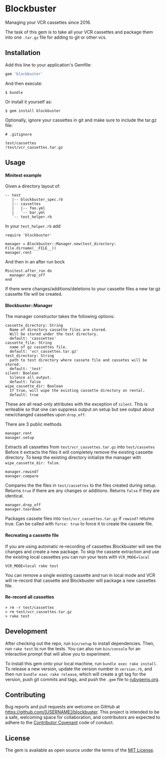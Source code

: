 # Blockbuster

Managing your VCR cassettes since 2016.

The task of this gem is to take all your VCR cassettes and package them into one `.tar.gz` file
for adding to git or other vcs.

## Installation

Add this line to your application's Gemfile:

```ruby
gem 'blockbuster'
```

And then execute:

    $ bundle

Or install it yourself as:

    $ gem install blockbuster

Optionally, ignore your cassettes in git and make sure to include the tar.gz file:

```
# .gitignore

test/cassettes
!test/vcr_cassettes.tar.gz
```

## Usage

#### Minitest example

Given a directory layout of:

```
-- test
   |-- blockbuster_spec.rb
   |-- cassettes
   |   |-- foo.yml
   |   `-- bar.yml
   `-- test_helper.rb
```

In your `test_helper.rb` add



```
require 'blockbuster'

manager = Blockbuster::Manager.new(test_directory: File.dirname(__FILE__))
manager.rent
```

And then in an after run bock

```
Minitest.after_run do
  manager.drop_off
end
```

If there were changes/additions/deletions to your cassette files a new tar.gz cassette file will be created.

#### Blockbuster::Manager

The manager constructor takes the following options:

```
cassette_directory: String
  Name of directory cassette files are stored.
  Will be stored under the test directory.
  default: 'casssettes'
cassette_file: String
  name of gz cassettes file.
  default: 'vcr_cassettes.tar.gz'
test_directory: String
  path to test directory where cassete file and cassetes will be stored.
  default: 'test'
silent: Boolean
  Silence all output.
  default: false
wipe_cassette_dir: Boolean
  If true, will wipe the existing cassette directory on rental.
  default: true
```

These are all read-only attributes with the exception of `silent`. This is writeable so that one can suppress output
on setup but see output about new/changed cassettes upon `drop_off`.

There are 3 public methods

```
manager.rent
manager.setup
```

Extracts all cassettes from `test/vcr_cassettes.tar.gz` into `test/cassetes`
Before it extracts the files it will completely remove the existing cassette
directory. To keep the existing directory initialize the manager with `wipe_cassette_dir: false`.

```
manager.rewind?
manager.compare
```

Compares the the files in `test/cassettes` to the files created during setup. Returns `true`
if there are any changes or additions. Returns `false` if they are identical.

```
manager.drop_off
manager.teardown
```

Packages cassete files into `test/vcr_cassettes.tar.gz` if `rewind?` returns true.
Can be called with `force: true` to force it to create the cassete file.

#### Recreating a cassette file

If you are using automatic re-recording of cassettes Blockbuster will see the changes and create a new package.
To skip the cassete extraction and use the existing local cassettes you can run your tests with `VCR_MODE=local`

```
VCR_MODE=local rake test
```

You can remove a single existing cassette and run in local mode and VCR will re-record that cassette and Blockbuster will
package a new cassettes file.

#### Re-record all cassettes

```
> rm -r test/cassettes
> rm test/vcr_cassettes.tar.gz
> rake test
```

## Development

After checking out the repo, run `bin/setup` to install dependencies. Then, run `rake test` to run the tests. You can also run `bin/console` for an interactive prompt that will allow you to experiment.

To install this gem onto your local machine, run `bundle exec rake install`. To release a new version, update the version number in `version.rb`, and then run `bundle exec rake release`, which will create a git tag for the version, push git commits and tags, and push the `.gem` file to [rubygems.org](https://rubygems.org).

## Contributing

Bug reports and pull requests are welcome on GitHub at https://github.com/[USERNAME]/blockbuster. This project is intended to be a safe, welcoming space for collaboration, and contributors are expected to adhere to the [Contributor Covenant](contributor-covenant.org) code of conduct.


## License

The gem is available as open source under the terms of the [MIT License](http://opensource.org/licenses/MIT).

